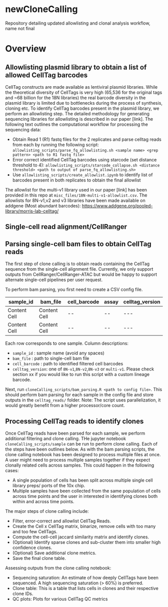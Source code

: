# newCloneCalling
Repository detailing updated allowlisting and clonal analysis workflow, name not final


# Overview
## Allowlisting plasmid library to obtain a list of allowed CellTag barcodes
CellTag constructs are made available as lentiviral plasmid libraries. While the theoretical diversity of CellTags is very high (65,536 for the original tags and ~68 billion for the 18N libraries) the real barcode diversity in the plasmid library is limited due to bottlenecks during the process of synthesis, cloning etc. To identify CellTag barcodes present in the plasmid library, we perform an allowlisting step. The detailed methodology for generating sequencing libraries for allowlisting is described in our paper [link]. The following text outlines the computational workflow for processing the sequencing data:
- Obtain Read 1 (R1) fastq files for the 2 replicates and parse celltag reads from each by running the following script: `allowlisting_scripts/parse_fq_allowlisting.sh <sample name> <grep pattern> <path to R1 fastq file>`
- Error correct identified CellTag barcodes using starcode (set distance threshold to 4): `allowlisting_scripts/starcode_collapse.sh <distance threshold> <path to output of parse_fq_allowlisting.sh>`
- Use `allowlisting_scripts/create_allowlist.ipynb` to identify list of barcodes present in both replicates to obtain the final allowlist

The allowlist for the multi-v1 library used in our paper [link] has been provided in this repo at `misc_files/18N-multi-v1-allowlist.csv`. The allowlists for 8N-v1,v2 and v3 libraries have been made available on addgene (Most abundant barcodes): https://www.addgene.org/pooled-library/morris-lab-celltag/

## Single-cell read alignment/CellRanger

## Parsing single-cell bam files to obtain CellTag reads
The first step of clone calling is to obtain reads containing the CellTag sequence from the single-cell alignment file. Currently, we only support outputs from CellRanger/CellRanger-ATAC but would be happy to support alternate single-cell pipelines per user request.

To perform bam parsing, you first need to create a CSV config file.

| sample_id  | bam_file | cell_barcode | assay | celltag_version |
| ------------- | ------------- | ------- | ---- | --- |
| Content Cell  | Content Cell  | -- | -- | --- |
| Content Cell  | Content Cell  | -- | -- | --- |

Each row corresponds to one sample. Column descriptions:
 - `sample_id` : sample name (avoid any spaces)
 - `bam_file` : path to single-cell bam file
 - `cell_barcode` : path to identified filtered cell barcodes
 - `celltag_version`:  one of `8N-v1`,`8N-v2`,`8N-v3` or `multi-v1`. Please check section xx if you would like to run this script with a custom lineage barcode.  


Next, run `cloneCalling_scripts/bam_parsing.R <path to config file>`. This should perform bam parsing for each sample in the config file and store outputs in the `celltag_reads/` folder. Note: The script uses parallelization, it would greatly benefit from a higher processor/core count.


## Processing CellTag reads to identify clones
Once CellTag reads have been parsed for each sample, we perform additional filtering and clone calling. THe jupyter notebook `cloneCalling_scripts/sample` can be run to perform clone calling. Each of the steps have been outlines below. As with the bam parsing scripts, the clone calling notebook has been designed to process multiple files at once. A user might need to process multiple samples together if they expect clonally related cells across samples. This could happen in the following cases:
- A single population of cells has been split across multiple single cell library preps/ ports of the 10x chip.
- Multiple samples have been collected from the same population of cells across time points and the user in interested in identifying clones both within and across time points.

The major steps of clone calling include:
 - Filter, error-correct and allowlist CellTag Reads.
 - Create the Cell x CellTag matrix, binarize, remove cells with too many and too few CellTags.
 - Compute the cell-cell jaccard similarity matrix and identify clones.
 - (Optional) Identify sparse clones and sub-cluster them into smaller high confidence clones.
 - (Optional) Save additional clone metrics.
 - Save the final clone table.
 
Assessing outputs from the clone calling notebook:
 - Sequencing saturation: An estimate of how deeply CellTags have been sequenced. A high sequencing saturation (> 60%) is preferred.
 - Clone table: This is a table that lists cells in clones and their respective clone IDs.
 - QC plots: Plots for various CellTag QC metrics
